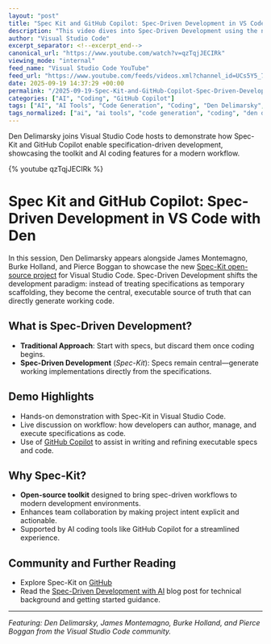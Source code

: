 ```yaml
---
layout: "post"
title: "Spec Kit and GitHub Copilot: Spec-Driven Development in VS Code with Den"
description: "This video dives into Spec-Driven Development using the new Spec-Kit project, featuring live demonstrations in Visual Studio Code. Den Delimarsky joins James Montemagno, Burke Holland, and Pierce Boggan to show how executable specifications can generate working implementations and how GitHub Copilot integrates into this workflow. Viewers will learn about the open-source Spec-Kit toolkit, how to use it in VS Code, and how AI enhances the process of specification-driven coding."
author: "Visual Studio Code"
excerpt_separator: <!--excerpt_end-->
canonical_url: "https://www.youtube.com/watch?v=qzTqjJECIRk"
viewing_mode: "internal"
feed_name: "Visual Studio Code YouTube"
feed_url: "https://www.youtube.com/feeds/videos.xml?channel_id=UCs5Y5_7XK8HLDX0SLNwkd3w"
date: 2025-09-19 14:37:29 +00:00
permalink: "/2025-09-19-Spec-Kit-and-GitHub-Copilot-Spec-Driven-Development-in-VS-Code-with-Den.html"
categories: ["AI", "Coding", "GitHub Copilot"]
tags: ["AI", "AI Tools", "Code Generation", "Coding", "Den Delimarsky", "GitHub Copilot", "Live Demo", "Open Source Toolkit", "Software Specifications", "Spec Driven Development", "Spec Kit", "Speckit", "Videos", "VS Code"]
tags_normalized: ["ai", "ai tools", "code generation", "coding", "den delimarsky", "github copilot", "live demo", "open source toolkit", "software specifications", "spec driven development", "spec kit", "speckit", "videos", "vs code"]
---
```


Den Delimarsky joins Visual Studio Code hosts to demonstrate how Spec-Kit and GitHub Copilot enable specification-driven development, showcasing the toolkit and AI coding features for a modern workflow.<!--excerpt_end-->

{% youtube qzTqjJECIRk %}

# Spec Kit and GitHub Copilot: Spec-Driven Development in VS Code with Den

In this session, Den Delimarsky appears alongside James Montemagno, Burke Holland, and Pierce Boggan to showcase the new [Spec-Kit open-source project](https://github.com/github/spec-kit) for Visual Studio Code. Spec-Driven Development shifts the development paradigm: instead of treating specifications as temporary scaffolding, they become the central, executable source of truth that can directly generate working code.

## What is Spec-Driven Development?

- **Traditional Approach**: Start with specs, but discard them once coding begins.
- **Spec-Driven Development** (_Spec-Kit_): Specs remain central—generate working implementations directly from the specifications.

## Demo Highlights

- Hands-on demonstration with Spec-Kit in Visual Studio Code.
- Live discussion on workflow: how developers can author, manage, and execute specifications as code.
- Use of [GitHub Copilot](https://github.com/features/copilot) to assist in writing and refining executable specs and code.

## Why Spec-Kit?

- **Open-source toolkit** designed to bring spec-driven workflows to modern development environments.
- Enhances team collaboration by making project intent explicit and actionable.
- Supported by AI coding tools like GitHub Copilot for a streamlined experience.

## Community and Further Reading

- Explore Spec-Kit on [GitHub](https://github.com/github/spec-kit)
- Read the [Spec-Driven Development with AI](https://github.blog/ai-and-ml/generative-ai/spec-driven-development-with-ai-get-started-with-a-new-open-source-toolkit/) blog post for technical background and getting started guidance.

---

*Featuring: Den Delimarsky, James Montemagno, Burke Holland, and Pierce Boggan from the Visual Studio Code community.*
